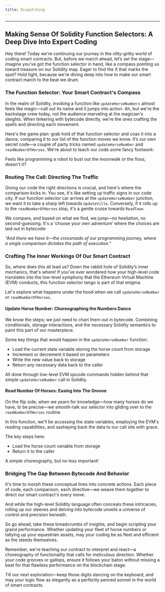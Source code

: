 ```yaml
---
title: Dispatching
---
```


---

## Making Sense Of Solidity Function Selectors: A Deep Dive Into Expert Coding

Hey there! Today we're continuing our journey in the nitty-gritty world of coding smart contracts. But, before we march ahead, let’s set the stage—imagine you've got the function selector in hand, like a compass pointing us toward treasure on our Solidity map. Eager to find the X that marks the spot? Hold tight, because we're diving deep into how to make our smart contract march to the beat we drum.

### The Function Selector: Your Smart Contract's Compass

In the realm of Solidity, invoking a function like `updateHorseNumbers` almost feels like magic—call out its name and it jumps into action. Ah, but we're the backstage crew today, not the audience marveling at the magician's sleights. When tinkering with bytecode directly, we're the ones crafting the spells and directing each movement.

Here's the game plan: grab hold of that function selector and coax it into a dance, comparing it to our list of the function moves we know. It’s our own secret code—a couple of party tricks named `updateHorseNumber` and `readNumberOfHorses`. We're about to teach our code some fancy footwork:

Feels like programming a robot to bust out the moonwalk or the floss, doesn't it?

### Routing The Call: Directing The Traffic

Giving our code the right directions is crucial, and here's where the comparison kicks in. You see, it's like setting up traffic signs in our code city. If our function selector car arrives at the `updateHorseNumber` junction, we want it to take a sharp left towards `UpdateVille`. Conversely, if it rolls up to the `readNumberOfHorses` stop, it's a gentle cruise towards `ReadTown`.

We compare, and based on what we find, we jump—no hesitation, no second-guessing. It's a 'choose your own adventure' where the choices are laid out in bytecode:

_“And there we have it—the crossroads of our programming journey, where a single comparison dictates the path of execution.”_

### Crafting The Inner Workings Of Our Smart Contract

So, where does this all lead us? Down the rabbit hole of Solidity’s inner mechanics, that's where! If you've ever wondered how your high-level code translates into the low-level symphony that the Ethereum Virtual Machine (EVM) conducts, this function selector tango is part of that enigma.

Let's explore what happens under the hood when we call `updateHorseNumber` or `readNumberOfHorses`.

#### Update Horse Number: Choreographing the Numbers Dance

We know the steps; we just need to chart them out in bytecode. Combining conditionals, storage interactions, and the necessary Solidity semantics to paint this part of our masterpiece.

Some key things that would happen in the `updateHorseNumber` function:

- Load the current state variable storing the horse count from storage
- Increment or decrement it based on parameters
- Write the new value back to storage
- Return any necessary data back to the caller

All done through low-level EVM opcode commands hidden behind that simple `updateHorseNumber` call in Solidity.

#### Read Number Of Horses: Easing Into The Groove

On the flip side, when we yearn for knowledge—how many horses do we have, to be precise—we smooth-talk our selector into gliding over to the `readNumberOfHorses` routine.

In this function, we'll be accessing the state variables, employing the EVM's reading capabilities, and sashaying back the data to our call site with grace.

The key steps here:

- Load the horse count variable from storage
- Return it to the caller

A simple choreography, but no less important!

### Bridging The Gap Between Bytecode And Behavior

It's time to morph these conceptual lines into concrete actions. Each piece of code, each comparison, each directive—we weave them together to direct our smart contract's every move.

And while the high-level Solidity language often conceals these intricacies, rolling up our sleeves and delving into bytecode unveils a universe of control and precision beneath.

So go ahead, take these breadcrumbs of insights, and begin scripting your grand performance. Whether updating your fleet of horse numbers or tallying up your equestrian assets, may your coding be as fleet and efficient as the steeds themselves.

Remember, we're teaching our contract to interpret and react—a choreography of functionality that calls for meticulous direction. Whether your code grooves or gallops, ensure it follows your baton without missing a beat for that flawless performance on the blockchain stage.

Till our next exploration—keep those digits dancing on the keyboard, and may your logic flow as elegantly as a perfectly penned sonnet in the world of smart contracts.
